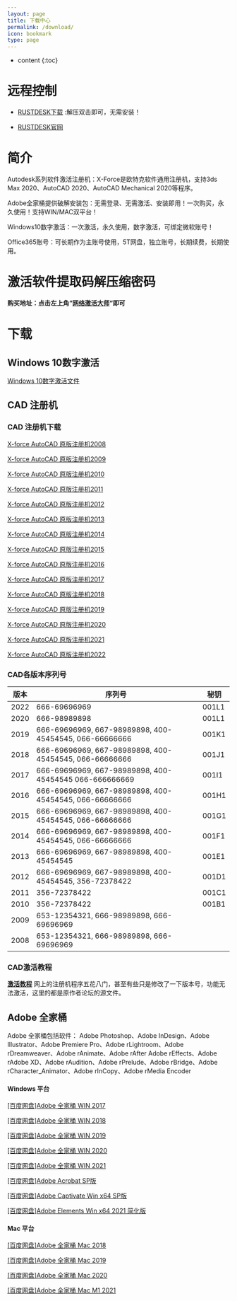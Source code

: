 ```yaml
---
layout: page
title: 下载中心
permalink: /download/
icon: bookmark
type: page
---
```


* content
{:toc}

# 远程控制

* [RUSTDESK下载](http://gitee.com/rustdesk/rustdesk/attach_files/815641/download/rustdesk-1.1.8-windows_x64-portable.zip) :解压双击即可，无需安装！

* [RUSTDESK官网](http://rustdesk.com/zh/)

# 简介 

Autodesk系列软件激活注册机：X-Force是欧特克软件通用注册机，支持3ds Max 2020、AutoCAD 2020、AutoCAD Mechanical 2020等程序。

Adobe全家桶提供破解安装包：无需登录、无需激活、安装即用！一次购买，永久使用！支持WIN/MAC双平台！

Windows10数字激活：一次激活，永久使用，数字激活，可绑定微软账号！

Office365账号：可长期作为主账号使用，5T网盘，独立账号，长期续费，长期使用。

# 激活软件提取码解压缩密码  

**购买地址：点击左上角“[网络激活大师](https://ms365.taobao.com)“即可**

# 下载

## Windows 10数字激活

[Windows 10数字激活文件](https://ods.lanzoui.com/i1lPsu0kkaf)

## CAD 注册机

### CAD 注册机下载
[X-force AutoCAD 原版注册机2008](https://ods.lanzoui.com/iVMVNtzl0yj) 

[X-force AutoCAD 原版注册机2009](https://ods.lanzoui.com/iJGTYtzljkj)

[X-force AutoCAD 原版注册机2010](https://ods.lanzoui.com/iVMVNtzl0yj) 

[X-force AutoCAD 原版注册机2011](https://ods.lanzoui.com/iJGTYtzljkj)

[X-force AutoCAD 原版注册机2012](https://ods.lanzoui.com/iDOPAtzl5sd)

[X-force AutoCAD 原版注册机2013](https://ods.lanzoui.com/itrJ9tzl6pg)

[X-force AutoCAD 原版注册机2014](https://ods.lanzoui.com/i7GZ1tzl75c)

[X-force AutoCAD 原版注册机2015](https://ods.lanzoui.com/iB0w2tzl79g)

[X-force AutoCAD 原版注册机2016](https://ods.lanzoui.com/ip42ltzl7cj)

[X-force AutoCAD 原版注册机2017](https://ods.lanzoui.com/iAFRqtzl7mj)

[X-force AutoCAD 原版注册机2018](https://ods.lanzoui.com/ixFxCtzl7qd)

[X-force AutoCAD 原版注册机2019](https://ods.lanzoui.com/io5CQtzkyzi)

[X-force AutoCAD 原版注册机2020](https://ods.lanzoui.com/iaCZztzkzcb)

[X-force AutoCAD 原版注册机2021](https://ods.lanzoui.com/iOhUhtzl0sd)

[X-force AutoCAD 原版注册机2022](https://ods.lanzoui.com/iOhUhtzl0sd)

### CAD各版本序列号

|版本|序列号|秘钥|
|---|---|---|
|2022|666-69696969|001L1|
|2020|666-98989898|001L1|
|2019|666-69696969, 667-98989898, 400-45454545, 066-66666666|001K1|
|2018|666-69696969, 667-98989898, 400-45454545, 066-66666666| 001J1|
|2017|666-69696969, 667-98989898, 400-45454545 066-666666669|001I1|
|2016|666-69696969, 667-98989898, 400-45454545, 066-66666666|001H1|
|2015|666-69696969, 667-98989898, 400-45454545, 066-66666666|001G1|
|2014|666-69696969, 667-98989898, 400-45454545, 066-66666666|001F1|
|2013|666-69696969, 667-98989898, 400-45454545|001E1|
|2012|666-69696969, 667-98989898, 400-45454545, 356-72378422|001D1|
|2011|356-72378422|001C1|
|2010|356-72378422|001B1|
|2009|653-12354321, 666-98989898, 666-69696969| |
|2008|653-12354321, 666-98989898, 666-69696969| |

### CAD激活教程

**[激活教程](/cad/)**
网上的注册机程序五花八门，甚至有些只是修改了一下版本号，功能无法激活，这里的都是原作者论坛的源文件。

## Adobe 全家桶
Adobe 全家桶包括软件： Adobe Photoshop、Adobe InDesign、Adobe Illustrator、Adobe Premiere Pro、Adobe rLightroom、Adobe rDreamweaver、Adobe rAnimate、Adobe rAfter   Adobe rEffects、Adobe rAdobe XD、Adobe rAudition、Adobe rPrelude、Adobe rBridge、Adobe rCharacter_Animator、Adobe rInCopy、Adobe rMedia Encoder 

#### Windows 平台

[[百度网盘]Adobe 全家桶  WIN 2017](https://pan.baidu.com/s/1qkphct5gWfgz0t5JBSa0Zw)

[[百度网盘]Adobe 全家桶  WIN 2018](https://pan.baidu.com/s/1Zew0XZM8nw5nfVjybNmXWA)

[[百度网盘]Adobe 全家桶  WIN 2019](https://pan.baidu.com/s/1vkUzXAhgwALroOnZSof1mw)

[[百度网盘]Adobe 全家桶  WIN 2020](https://pan.baidu.com/s/1gChCB9jE6OZ8YdDNy392Bg)

[[百度网盘]Adobe 全家桶  WIN 2021](https://pan.baidu.com/s/1yR9HjMgLC86foN4JbkTrqQ)

[[百度网盘]Adobe Acrobat SP版](https://pan.baidu.com/s/1Rz7_43gHHt-S3c1eXTPaLQ)

[[百度网盘]Adobe Captivate Win x64 SP版](https://pan.baidu.com/s/1IJetSmOPsHhhoeb5_Vv1FA)

[[百度网盘]Adobe Elements Win x64  2021 简化版](https://pan.baidu.com/s/17NJaMZAzzGK8qhB3WS0A2w)


#### Mac 平台


[[百度网盘]Adobe 全家桶  Mac 2018](https://pan.baidu.com/s/1BLajy0jxDhncvxCWxvq21A)

[[百度网盘]Adobe 全家桶  Mac 2019](https://pan.baidu.com/s/1eAXcAR1-2ONnXAe-SVpurQ)

[[百度网盘]Adobe 全家桶  Mac 2020](https://pan.baidu.com/s/1dLKOYtGvXfX8Z9KDt55JFA)

[[百度网盘]Adobe 全家桶  Mac M1 2021](https://pan.baidu.com/s/1yISAD5U5QiRQchcTSWEC9w)


